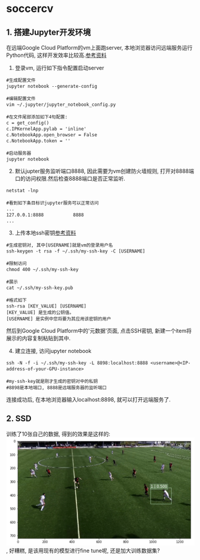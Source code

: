 # soccercv



## 1. 搭建Jupyter开发环境

在远端Google Cloud Platform的vm上面跑server, 本地浏览器访问远端服务运行Python代码, 这样开发效率比较高.[参考资料](https://medium.com/@kstseng/%E5%9C%A8-google-cloud-platform-%E4%B8%8A%E4%BD%BF%E7%94%A8-gpu-%E5%92%8C%E5%AE%89%E8%A3%9D%E6%B7%B1%E5%BA%A6%E5%AD%B8%E7%BF%92%E7%9B%B8%E9%97%9C%E5%A5%97%E4%BB%B6-1b118e291015)
1. 登录vm, 运行如下指令配置启动server
```
#生成配置文件
jupyter notebook --generate-config

#编辑配置文件
vim ~/.jupyter/jupyter_notebook_config.py

#在文件尾部添加如下4句配置:
c = get_config()
c.IPKernelApp.pylab = 'inline'
c.NotebookApp.open_browser = False
c.NotebookApp.token = ''

#启动服务器
jupyter notebook
```

2. 默认jupter服务监听端口8888, 因此需要为vm创建防火墙规则, 打开对8888端口的访问权限.然后检查8888端口是否正常监听.
```
netstat -lnp

#看到如下条目标识jupyter服务可以正常访问
...
127.0.0.1:8888           8888
...
```

3. 上传本地ssh密钥[参考资料](http://justcode.ikeepstudying.com/2018/02/linux%EF%BC%9Assh-%E6%97%A0%E5%AF%86%E7%A0%81%E8%BF%9E%E6%8E%A5%E5%88%B0-google-cloud-%E5%AE%9E%E4%BE%8B-filezilla%E8%BF%9E%E6%8E%A5-google-cloud-intellij-idea%E8%BF%9E%E6%8E%A5-google-cloud-goog/)
```
#生成密钥对, 其中[USERNAME]就是vm的登录用户名
ssh-keygen -t rsa -f ~/.ssh/my-ssh-key -C [USERNAME]

#限制访问
chmod 400 ~/.ssh/my-ssh-key

#展示
cat ~/.ssh/my-ssh-key.pub

#格式如下
ssh-rsa [KEY_VALUE] [USERNAME]
[KEY_VALUE] 是生成的公钥值。
[USERNAME] 是实例中您将要为其应用该密钥的用户
```
然后到Google Cloud Platform中的'元数据'页面, 点击SSH密钥, 新建一个item将展示的内容复制粘贴到其中.

4. 建立连接, 访问jupyter notebook
```
ssh -N -f -i ~/.ssh/my-ssh-key -L 8898:localhost:8888 <username>@<IP-address-of-your-GPU-instance>

#my-ssh-key就是刚才生成的密钥对中的私钥
#8898是本地端口, 8888是远端服务器的监听端口
```
连接成功后, 在本地浏览器输入localhost:8898, 就可以打开远端服务了.


## 2. SSD
训练了10张自己的数据, 得到的效果是这样的:
![](./doc/ssd1.png), 好糟糕, 是该用现有的模型进行fine tune呢, 还是加大训练数据集?
